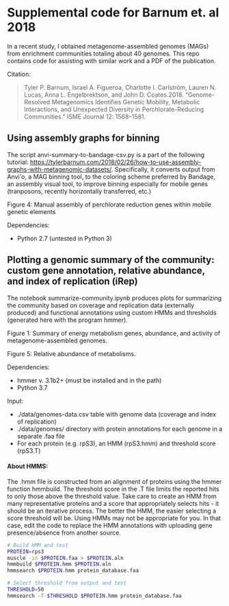 # Supplemental code for Barnum et. al 2018

In a recent study, I obtained metagenome-assembled genomes (MAGs) from enrichment communities totaling about 40 genomes. This repo contains code for assisting with similar work and a PDF of the publication.

Citation:
>Tyler P. Barnum, Israel A. Figueroa, Charlotte I. Carlström, Lauren N. Lucas, Anna L. Engelbrektson, and John D. Coates.2018. “Genome-Resolved Metagenomics Identifies Genetic Mobility, Metabolic Interactions, and Unexpected Diversity in Perchlorate-Reducing Communities.” ISME Journal 12: 1568–1581.

## Using assembly graphs for binning

The script anvi-summary-to-bandage-csv.py is a part of the following tutorial: https://tylerbarnum.com/2018/02/26/how-to-use-assembly-graphs-with-metagenomic-datasets/. Specifically, it converts output from Anvi'o, a MAG binning tool, to the coloring scheme preferred by Bandage, an assembly visual tool, to improve binning especially for mobile genes (tranposons, recently horizontally transferred, etc.)

Figure 4: Manual assembly of perchlorate reduction genes within mobile genetic elements

Dependencies:

- Python 2.7 (untested in Python 3)

## Plotting a genomic summary of the community: custom gene annotation, relative abundance, and index of replication (iRep)

The notebook summarize-community.ipynb produces plots for summarizing the community based on coverage and replication data (externally produced) and functional annotations using custom HMMs and thresholds (generated here with the program hmmer).

Figure 1: Summary of energy metabolism genes, abundance, and activity of metagenome-assembled genomes.

Figure 5: Relative abundance of metabolisms.

Dependencies:

- hmmer v. 3.1b2+ (must be installed and in the path)
- Python 3.7

Input:

- ./data/genomes-data.csv table with genome data (coverage and index of replication)
- ./data/genomes/ directory with protein annotations for each genome in a separate .faa file
- For each protein (e.g. rpS3), an HMM (rpS3.hmm) and threshold score (rpS3.T)

#### About HMMS:

The .hmm file is constructed from an alignment of proteins using the hmmer function hmmbuild. The threshold score in the .T file limits the reported hits to only those above the threshold value. Take care to create an HMM from many representative proteins and a score that appropriately selects hits - it should be an iterative process. The better the HMM, the easier selecting a score threshold will be. Using HMMs may not be appropriate for you. In that case, edit the code to replace the HMM annotations with uploading gene presence/absence from another source.

```bash
# Build HMM and test
PROTEIN=rps3
muscle -in $PROTEIN.faa > $PROTEIN.aln
hmmbuild $PROTEIN.hmm $PROTEIN.aln
hmmsearch $PROTEIN.hmm protein_database.faa

# Select threshold from output and test
THRESHOLD=50
hmmsearch -T $THRESHOLD $PROTEIN.hmm protein_database.faa
```
